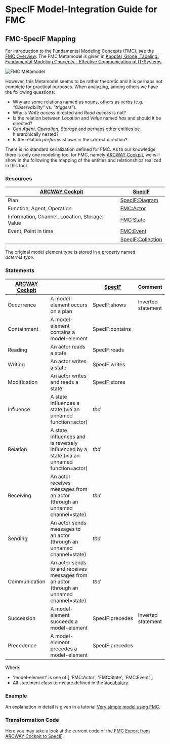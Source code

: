 ﻿# SpecIF Model-Integration Guide for FMC

## FMC-SpecIF Mapping

For introduction to the Fundamental Modeling Concepts (FMC), see the [FMC Overview](http://f-m-c.org/). 
The FMC Metamodel is given in [Knöpfel, Gröne, Tabeling: Fundamental Modeling Concepts - Effective Communication of IT-Systems](https://www.wiley.com/en-us/Fundamental+Modeling+Concepts%3A+Effective+Communication+of+IT+Systems-p-9780470027103).

![FMC Metamodel](./images/FMC-Metamodel.png)

However, this Metamodel seems to be rather theoretic and it is perhaps not complete for practical purposes. 
When analyzing, among others we have the following questions:
- Why are some relations named as nouns, others as verbs (e.g. *"Observability"* vs. *"triggers"*).
- Why is *Write access* directed and *Read access* is not?
- Is the relation between *Location* and *Value* named *has* and should it be directed?
- Can *Agent*, *Operation*, *Storage* and perhaps other entities be hierarchically nested?
- Is the relation *performs* shown in the correct direction?

There is no standard serialization defined for FMC. As to our knowledge there is only one modeling tool for FMC, namely [ARCWAY Ccokpit](https://arcway.com),
we will show in the following the mapping of the entities and relationships realized in this tool.

### Resources

| [ARCWAY Cockpit](https://arcway.com) | [SpecIF](https://specif.de) |
| --- | --- |
| Plan | [SpecIF:Diagram](https://specif.de/apps/view#import=../examples/Vocabulary.specifz;view=doc;node=N-vocjQYmvtlIzcGsieVchOGhCUmb) |
| Function, Agent, Operation | [FMC:Actor](https://specif.de/apps/view#import=../examples/Vocabulary.specifz;view=doc;node=N-4NoXVcSzSs07Htg4959SJnDEm0D) |
| Information, Channel, Location, Storage, Value | [FMC:State](https://specif.de/apps/view#import=../examples/Vocabulary.specifz;view=doc;node=N-yeUw4dc3iTxk7PHLdQo7efxLvBc) |
| Event, Point in time | [FMC:Event](https://specif.de/apps/view#import=../examples/Vocabulary.specifz;view=doc;node=N-8HwdIxFap0pTQ5JiE31I1BQJ15z) |
|  | [SpecIF:Collection](https://specif.de/apps/view#import=../examples/Vocabulary.specifz;view=doc;node=N-MCUw5EHwNYxa9wqMtctM4J2A2G8) |

The original model element type is stored in a property named _dcterms:type_. 

### Statements

| [ARCWAY Cockpit](https://arcway.com) |  | [SpecIF](https://specif.de) | Comment |
| --- | --- | --- | --- |
| Occurrence | A model-element occurs on a plan | SpecIF:shows | Inverted statement |
| Containment | A model-element contains a model-element | SpecIF:contains |  |
| Reading | An actor reads a state | SpecIF:reads |  |
| Writing | An actor writes a state | SpecIF:writes |  |
| Modification | An actor writes and reads a state | SpecIF:stores |  |
| Influence | A state influences a state (via an unnamed function=actor) | *tbd* |  |
| Relation | A state influences and is reversely influenced by a state (via an unnamed function=actor) | *tbd* |  |
| Receiving | An actor receives messages from an actor (through an unnamed channel=state) | *tbd* |  |
| Sending | An actor sends messages to an actor (through an unnamed channel=state) | *tbd* |  |
| Communication | An actor sends to and receives messages from an actor (through an unnamed channel=state) | *tbd* |  |
| Succession | A model-element succeeds a model-element | SpecIF:precedes | Inverted statement |
| Precedence | A model-element precedes a model-element | SpecIF:precedes |  |

Where:
- 'model-element' is one of [ 'FMC:Actor', 'FMC:State', 'FMC:Event' ]
- All statement class terms are defined in the [Vocabulary](https://specif.de/apps/view#import=../examples/Vocabulary.specifz;view=doc;node=N-blM4lfyHM55YlbfBZ3NWj4SYwa3).

### Example

An explanation in detail is given in a tutorial [Very simple model using FMC](https://github.com/GfSE/SpecIF/blob/master/tutorials/v1.0/06_Very-Simple-Model-FMC.md).

### Transformation Code

Here you may take a look at the current code of the [FMC Export from ARCWAY Cockpit to SpecIF](https://github.com/GfSE/ARCWAY-to-SpecIF-Exporter/blob/master/source/SpecIF-Export.rpttpl).


